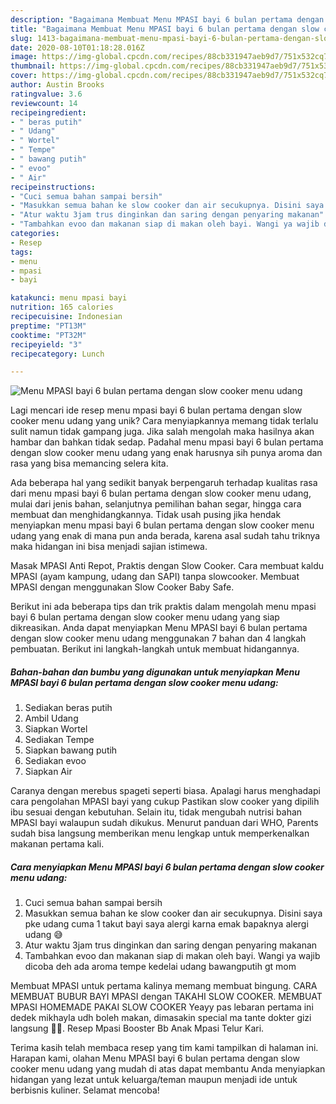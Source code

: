 ```yaml
---
description: "Bagaimana Membuat Menu MPASI bayi 6 bulan pertama dengan slow cooker menu udang Anti Gagal"
title: "Bagaimana Membuat Menu MPASI bayi 6 bulan pertama dengan slow cooker menu udang Anti Gagal"
slug: 1413-bagaimana-membuat-menu-mpasi-bayi-6-bulan-pertama-dengan-slow-cooker-menu-udang-anti-gagal
date: 2020-08-10T01:18:28.016Z
image: https://img-global.cpcdn.com/recipes/88cb331947aeb9d7/751x532cq70/menu-mpasi-bayi-6-bulan-pertama-dengan-slow-cooker-menu-udang-foto-resep-utama.jpg
thumbnail: https://img-global.cpcdn.com/recipes/88cb331947aeb9d7/751x532cq70/menu-mpasi-bayi-6-bulan-pertama-dengan-slow-cooker-menu-udang-foto-resep-utama.jpg
cover: https://img-global.cpcdn.com/recipes/88cb331947aeb9d7/751x532cq70/menu-mpasi-bayi-6-bulan-pertama-dengan-slow-cooker-menu-udang-foto-resep-utama.jpg
author: Austin Brooks
ratingvalue: 3.6
reviewcount: 14
recipeingredient:
- " beras putih"
- " Udang"
- " Wortel"
- " Tempe"
- " bawang putih"
- " evoo"
- " Air"
recipeinstructions:
- "Cuci semua bahan sampai bersih"
- "Masukkan semua bahan ke slow cooker dan air secukupnya. Disini saya pke udang cuma 1 takut bayi saya alergi karna emak bapaknya alergi udang 😅"
- "Atur waktu 3jam trus dinginkan dan saring dengan penyaring makanan"
- "Tambahkan evoo dan makanan siap di makan oleh bayi. Wangi ya wajib dicoba deh ada aroma tempe kedelai udang bawangputih gt mom"
categories:
- Resep
tags:
- menu
- mpasi
- bayi

katakunci: menu mpasi bayi 
nutrition: 165 calories
recipecuisine: Indonesian
preptime: "PT13M"
cooktime: "PT32M"
recipeyield: "3"
recipecategory: Lunch

---
```



![Menu MPASI bayi 6 bulan pertama dengan slow cooker menu udang](https://img-global.cpcdn.com/recipes/88cb331947aeb9d7/751x532cq70/menu-mpasi-bayi-6-bulan-pertama-dengan-slow-cooker-menu-udang-foto-resep-utama.jpg)

Lagi mencari ide resep menu mpasi bayi 6 bulan pertama dengan slow cooker menu udang yang unik? Cara menyiapkannya memang tidak terlalu sulit namun tidak gampang juga. Jika salah mengolah maka hasilnya akan hambar dan bahkan tidak sedap. Padahal menu mpasi bayi 6 bulan pertama dengan slow cooker menu udang yang enak harusnya sih punya aroma dan rasa yang bisa memancing selera kita.

Ada beberapa hal yang sedikit banyak berpengaruh terhadap kualitas rasa dari menu mpasi bayi 6 bulan pertama dengan slow cooker menu udang, mulai dari jenis bahan, selanjutnya pemilihan bahan segar, hingga cara membuat dan menghidangkannya. Tidak usah pusing jika hendak menyiapkan menu mpasi bayi 6 bulan pertama dengan slow cooker menu udang yang enak di mana pun anda berada, karena asal sudah tahu triknya maka hidangan ini bisa menjadi sajian istimewa.

Masak MPASI Anti Repot, Praktis dengan Slow Cooker. Cara membuat kaldu MPASI (ayam kampung, udang dan SAPI) tanpa slowcooker. Membuat MPASI dengan menggunakan Slow Cooker Baby Safe.


Berikut ini ada beberapa tips dan trik praktis dalam mengolah menu mpasi bayi 6 bulan pertama dengan slow cooker menu udang yang siap dikreasikan. Anda dapat menyiapkan Menu MPASI bayi 6 bulan pertama dengan slow cooker menu udang menggunakan 7 bahan dan 4 langkah pembuatan. Berikut ini langkah-langkah untuk membuat hidangannya.

<!--inarticleads1-->

##### Bahan-bahan dan bumbu yang digunakan untuk menyiapkan Menu MPASI bayi 6 bulan pertama dengan slow cooker menu udang:

1. Sediakan  beras putih
1. Ambil  Udang
1. Siapkan  Wortel
1. Sediakan  Tempe
1. Siapkan  bawang putih
1. Sediakan  evoo
1. Siapkan  Air


Caranya dengan merebus spageti seperti biasa. Apalagi harus menghadapi cara pengolahan MPASI bayi yang cukup Pastikan slow cooker yang dipilih ibu sesuai dengan kebutuhan. Selain itu, tidak mengubah nutrisi bahan MPASI bayi walaupun sudah dikukus. Menurut panduan dari WHO, Parents sudah bisa langsung memberikan menu lengkap untuk memperkenalkan makanan pertama kali. 

<!--inarticleads2-->

##### Cara menyiapkan Menu MPASI bayi 6 bulan pertama dengan slow cooker menu udang:

1. Cuci semua bahan sampai bersih
1. Masukkan semua bahan ke slow cooker dan air secukupnya. Disini saya pke udang cuma 1 takut bayi saya alergi karna emak bapaknya alergi udang 😅
1. Atur waktu 3jam trus dinginkan dan saring dengan penyaring makanan
1. Tambahkan evoo dan makanan siap di makan oleh bayi. Wangi ya wajib dicoba deh ada aroma tempe kedelai udang bawangputih gt mom


Membuat MPASI untuk pertama kalinya memang membuat bingung. CARA MEMBUAT BUBUR BAYI MPASI dengan TAKAHI SLOW COOKER. MEMBUAT MPASI HOMEMADE PAKAI SLOW COOKER Yeayy pas lebaran pertama ini dedek mikhayla udh boleh makan, dimasakin special ma tante dokter gizi langsung 🥰😍. Resep Mpasi Booster Bb Anak Mpasi Telur Kari. 

Terima kasih telah membaca resep yang tim kami tampilkan di halaman ini. Harapan kami, olahan Menu MPASI bayi 6 bulan pertama dengan slow cooker menu udang yang mudah di atas dapat membantu Anda menyiapkan hidangan yang lezat untuk keluarga/teman maupun menjadi ide untuk berbisnis kuliner. Selamat mencoba!
